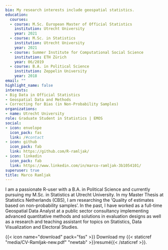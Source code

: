 ```yaml
---
bio: My research interests include geospatial statistics.
education:
  courses:
  - course: M.Sc. European Master of Official Statistics
    institution: Utrecht University
    year: 2021
  - course: M.Sc. in Statistics
    institution: Utrecht University
    year: 2021
  - course: Summer Institute for Computational Social Science
    institution: ETH Zürich
    year: 06/2019
  - course: B.A. in Political Science
    institution: Zeppelin University
    year: 2018
email: ""
highlight_name: false
interests:
- Big Data in Official Statistics
- Geospatial Data and Methods
- Correcting for Bias (in Non-Probability Samples)
organizations:
- name: Utrecht University
role: Graduate Student in Statistics | EMOS
social:
- icon: envelope
  icon_pack: fas
  link: /#contact
- icon: github
  icon_pack: fab
  link: https://github.com/R-ramljak/
- icon: linkedin
  icon_pack: fab
  link: https://www.linkedin.com/in/marco-ramljak-3b1054101/
superuser: true
title: Marco Ramljak
---
```


I am a passionate R-user with a B.A. in Political Science and currently pursuing my M.Sc. in Statistics at Utrecht University. In my Master Thesis at Statistics Netherlands (CBS), I am researching the ‘Quality of estimates based on non-probability samples’. In the past, I have worked as a full-time Geospatial Data Analyst at a public sector consultancy implementing advanced quantitative methods and solutions in evaluation designs as well as a research and teaching assistant for topics on Statistics, Data Visualization and Electoral Studies. 

{{< icon name="download" pack="fas" >}} Download my {{< staticref "media/CV-Ramljak-new.pdf" "newtab" >}}resumé{{< /staticref >}}.
